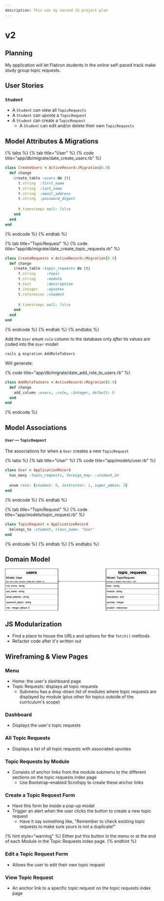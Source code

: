 ```yaml
---
description: This was my second JS project plan
---
```


# v2

## Planning

My application will let Flatiron students in the online self-paced track make study group topic requests.

## User Stories

### `Student`

* A `Student` can view all `TopicRequests`
* A `Student` can upvote a `TopicRequest`
* A `Student` can create a `TopicRequest`
  * A `Student` can edit and/or delete their own `TopicRequests`

## Model Attributes & Migrations

{% tabs %}
{% tab title="User" %}
{% code title="app/db/migrate/date\_create\_users.rb" %}
```ruby
class CreateUsers < ActiveRecord::Migration[6.0]
  def change
    create_table :users do |t|
      t.string  :first_name
      t.string  :last_name
      t.string  :email_address
      t.string  :password_digest
      
      t.timestamps null: false
    end
  end
end
```
{% endcode %}
{% endtab %}

{% tab title="TopicRequest" %}
{% code title="app/db/migrate/date\_create\_topic\_requests.rb" %}
```ruby
class CreateRequests < ActiveRecord::Migration[6.0]
  def change
    create_table :topic_requests do |t|
      t.string     :topic
      t.string     :module
      t.text       :description
      t.integer    :upvotes
      t.references :student
      
      t.timestamps null: false
    end
  end
end
```
{% endcode %}
{% endtab %}
{% endtabs %}

Add the `User` enum `role` column to the database only _after_ its values are coded into the `User` model:

```bash
rails g migration AddRoleToUsers
```

Will generate:

{% code title="app/db/migrate/date\_add\_role\_to\_users.rb" %}
```ruby
class AddRoleToUsers < ActiveRecord::Migration[6.0]
  def change
    add_column :users, :role, :integer, default: 0
  end
end
```
{% endcode %}

## Model Associations

#### `User` — `TopicRequest`

The associations for when a `User` creates a new `TopicRequest`

{% tabs %}
{% tab title="User" %}
{% code title="app/models/user.rb" %}
```ruby
class User < ApplicationRecord
  has_many :topic_requests, foreign_key: :student_id
  
  enum role: {student: 0, instructor: 1, super_admin: 2}
end
```
{% endcode %}
{% endtab %}

{% tab title="TopicRequest" %}
{% code title="app/models/topic\_request.rb" %}
```ruby
class TopicRequest < ApplicationRecord
  belongs_to :student, class_name: "User"
end
```
{% endcode %}
{% endtab %}
{% endtabs %}

## Domain Model

![](../../.gitbook/assets/model-maps2.png)

## JS Modularization

* Find a place to house the URLs and options for the `fetch()` methods
* Refactor code after it's written out

## Wireframing & View Pages

### Menu

* Home: the user's dashboard page
* Topic Requests: displays all topic requests
  * Submenu has a drop-down list of modules where topic requests are displayed by module \(plus other for topics outside of the curriculum's scope\)

### Dashboard

* Displays the user's topic requests

### All Topic Requests

* Displays a list of all topic requests with associated upvotes

### Topic Requests by Module

* Consists of anchor links from the module submenu to the different sections on the topic requests index page
  * Use Bootstrap-enabled Scrollspy to create these anchor links

### Create a Topic Request Form

* Have this form be inside a pop-up modal
* Trigger an alert when the user clicks the button to create a new topic request
  * Have it say something like, "Remember to check existing topic requests to make sure yours is not a duplicate!"

{% hint style="warning" %}
Either put this button in the menu or at the end of each Module in the Topic Requests index page.
{% endhint %}

### Edit a Topic Request Form

* Allows the user to edit their own topic request

### View Topic Request

* An anchor link to a specific topic request on the topic requests index page


